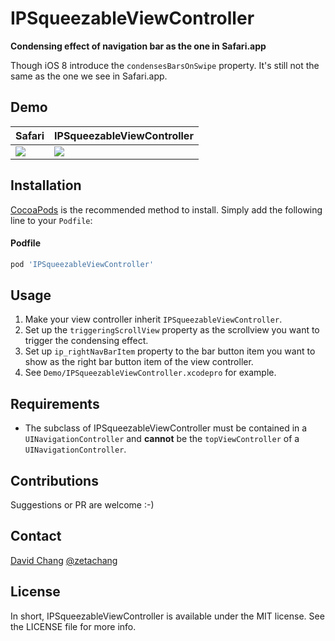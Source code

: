 # IPSqueezableViewController 

**Condensing effect of navigation bar as the one in Safari.app**

Though iOS 8 introduce the `condensesBarsOnSwipe` property. It's still not the same as the one we see in Safari.app.

## Demo

| Safari        | IPSqueezableViewController  |
| ------------- | --------------------------- |
| ![](https://raw.githubusercontent.com/zetachang/IPSqueezableViewController/master/Demo/demo-safari.gif) | ![](https://raw.githubusercontent.com/zetachang/IPSqueezableViewController/master/Demo/demo.gif) |

## Installation

[CocoaPods](http://cocoapods.org) is the recommended method to install. Simply add the following line to your `Podfile`:

#### Podfile

```ruby
pod 'IPSqueezableViewController'
```

## Usage

1. Make your view controller inherit `IPSqueezableViewController`.
2. Set up the `triggeringScrollView` property as the scrollview you want to trigger the condensing effect.
3. Set up `ip_rightNavBarItem` property to the bar button item you want to show as the right bar button item of the view controller.
4. See `Demo/IPSqueezableViewController.xcodepro` for example.

## Requirements

* The subclass of IPSqueezableViewController must be contained in a `UINavigationController` and **cannot** be the `topViewController` of a `UINavigationController`.

## Contributions

Suggestions or PR are welcome :-)

## Contact

[David Chang](http://github.com/zetachang)
[@zetachang](https://twitter.com/zetachang)

## License

In short, IPSqueezableViewController is available under the MIT license. See the LICENSE file for more info.
